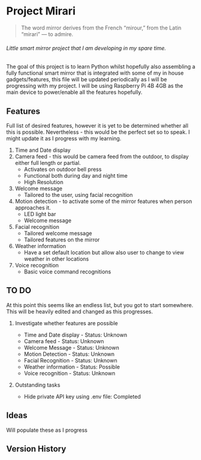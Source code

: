 # Project Mirari
> The word mirror derives from the French “mirour,” from the Latin “mirari” — to admire.
###### Little smart mirror project that I am developing in my spare time.

The goal of this project is to learn Python whilst hopefully also assembling a fully functional smart mirror that is integrated with some of my in house gadgets/features, this file will be updated periodically as I will be progressing with my project. I will be using Raspberry Pi 4B 4GB as the main device to power/enable all the features hopefully.

## Features
Full list of desired features, however it is yet to be determined whether all this is possible. Nevertheless - this would be the perfect set so to speak. I might update it as I progress with my learning.

1. Time and Date display
2. Camera feed - this would be camera feed from the outdoor, to display either full length or partial.
    * Activates on outdoor bell press
    * Functional both during day and night time
    * High Resolution
3. Welcome message
    * Tailored to the user, using facial recognition
4. Motion detection - to activate some of the mirror features when person approaches it.
    * LED light bar
    * Welcome message
5. Facial recognition
    * Tailored welcome message
    * Tailored features on the mirror
6. Weather information
    * Have a set default location but allow also user to change to view weather in other locations
7. Voice recognition
    * Basic voice command recognitions


## TO DO
At this point this seems like an endless list, but you got to start somewhere. This will be heavily edited and changed as this progresses.

1. Investigate whether features are possible
    * Time and Date display - Status: Unknown
    * Camera feed - Status: Unknown
    * Welcome Message - Status: Unknown
    * Motion Detection - Status: Unknown
    * Facial Recognition - Status: Unknown
    * Weather information - Status: Possible
    * Voice recognition - Status: Unknown
    
 2. Outstanding tasks
    * Hide private API key using .env file: Completed

## Ideas
Will populate these as I progress

## Version History



